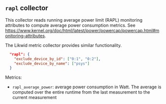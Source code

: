 <!--
---
title: RAPL metric collector
description: Collect energy data through the RAPL sysfs interface
categories: [cc-metric-collector]
tags: ['Admin']
weight: 2
hugo_path: docs/reference/cc-metric-collector/collectors/rapl.md
---
-->

## `rapl` collector

This collector reads running average power limit (RAPL) monitoring attributes to compute average power consumption metrics. See <https://www.kernel.org/doc/html/latest/power/powercap/powercap.html#monitoring-attributes>.

The Likwid metric collector provides similar functionality.

```json
  "rapl": {
    "exclude_device_by_id": ["0:1", "0:2"],
    "exclude_device_by_name": ["psys"]
  }
```

Metrics:
* `rapl_average_power`: average power consumption in Watt. The average is computed over the entire runtime from the last measurement to the current measurement
